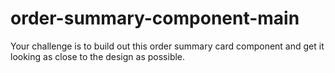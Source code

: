 # order-summary-component-main
Your challenge is to build out this order summary card component and get it looking as close to the design as possible.
